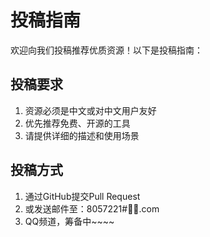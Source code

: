 # 投稿指南

欢迎向我们投稿推荐优质资源！以下是投稿指南：

## 投稿要求
1. 资源必须是中文或对中文用户友好
2. 优先推荐免费、开源的工具
3. 请提供详细的描述和使用场景

## 投稿方式
1. 通过GitHub提交Pull Request
2. 或发送邮件至：8057221#🐧🐧.com
3. QQ频道，筹备中~~~~